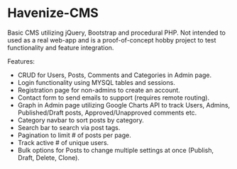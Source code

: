 # Havenize-CMS
Basic CMS utilizing jQuery, Bootstrap and procedural PHP. Not intended to used as a real web-app and is a proof-of-concept hobby project to test functionality and feature integration. 

Features:

- CRUD for Users, Posts, Comments and Categories in Admin page.
- Login functionality using MYSQL tables and sessions.
- Registration page for non-admins to create an account.
- Contact form to send emails to support (requires remote routing).
- Graph in Admin page utilizing Google Charts API to track Users, Admins, Published/Draft posts, Approved/Unapproved comments etc.
- Category navbar to sort posts by category.
- Search bar to search via post tags.
- Pagination to limit # of posts per page.
- Track active # of unique users.
- Bulk options for Posts to change multiple settings at once (Publish, Draft, Delete, Clone).
